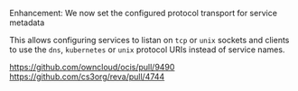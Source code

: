 Enhancement: We now set the configured protocol transport for service metadata

This allows configuring services to listan on `tcp` or `unix` sockets and clients to use the `dns`, `kubernetes` or `unix` protocol URIs instead of service names.

https://github.com/owncloud/ocis/pull/9490
https://github.com/cs3org/reva/pull/4744